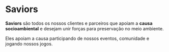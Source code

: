 # Saviors

**Saviors** são todos os nossos clientes e parceiros que apoiam a **causa socioambiental** e desejam unir forças para preservação no meio ambiente.

Eles apoiam a causa participando de nossos eventos, comunidade e jogando nossos jogos.

